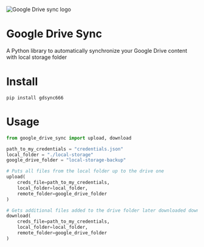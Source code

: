 ![Google Drive sync logo](https://raw.githubusercontent.com/cyber-barrista/gdsync/master/google-drive-logo-logo.png)
# Google Drive Sync
A Python library to automatically synchronize your Google Drive content with local storage folder

# Install

```
pip install gdsync666
```

# Usage

```python
from google_drive_sync import upload, download

path_to_my_credentials = "credentials.json"
local_folder = "./local-storage"
google_drive_folder = "local-storage-backup"

# Puts all files from the local folder up to the drive one
upload(
    creds_file=path_to_my_credentials,
    local_folder=local_folder,
    remote_folder=google_drive_folder
)

# Gets additional files added to the drive folder later downloaded down to the local replica
download(
    creds_file=path_to_my_credentials,
    local_folder=local_folder,
    remote_folder=google_drive_folder
)
```
